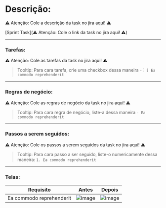 # **Descrição:**

⚠️ Atenção: Cole a descrição da task no jira aqui! ⚠️

[Sprint Task](⚠️ Atenção: Cole o link da task no jira aqui! ⚠️)

---

### **Tarefas:**

⚠️ Atenção: Cole as tarefas da task no jira aqui! ⚠️

> Tooltip: Para cara tarefa, crie uma checkbox dessa maneira `-[ ] Ea commodo reprehenderit`  

---

### **Regras de negócio:**

⚠️ Atenção: Cole as regras de negócio da task no jira aqui! ⚠️

> Tooltip: Para cara regra de negócio, liste-a dessa maneira `- Ea commodo reprehenderit`  

---

### **Passos a serem seguidos:**

⚠️ Atenção: Cole os passos a serem seguidos da task no jira aqui! ⚠️

> Tooltip: Para cara passo a ser seguido, liste-o numericamente dessa maneira: `1. Ea commodo reprehenderit`  


---

### **Telas:**

|Requisito|Antes|Depois|
|---|---|---|
| Ea commodo reprehenderit|![image](https://via.placeholder.com/150)|![image](https://via.placeholder.com/150)|
